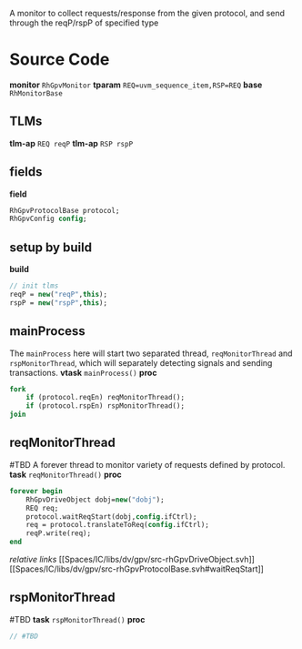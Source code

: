 A monitor to collect requests/response from the given protocol, and send through the reqP/rspP of specified type

# Source Code
**monitor** `RhGpvMonitor`
**tparam** `REQ=uvm_sequence_item,RSP=REQ`
**base** `RhMonitorBase`

## TLMs
**tlm-ap** `REQ reqP`
**tlm-ap** `RSP rspP`

## fields
**field**
```systemverilog
RhGpvProtocolBase protocol;
RhGpvConfig config;
```
## setup by build
**build**
```systemverilog
// init tlms
reqP = new("reqP",this);
rspP = new("rspP",this);
```

## mainProcess
The `mainProcess` here will start two separated thread, `reqMonitorThread` and `rspMonitorThread`, which will separately detecting signals and sending transactions.
**vtask** `mainProcess()`
**proc**
```systemverilog
fork
	if (protocol.reqEn) reqMonitorThread();
	if (protocol.rspEn) rspMonitorThread();
join
```

## reqMonitorThread
#TBD 
A forever thread to monitor variety of requests defined by protocol.
**task** `reqMonitorThread()`
**proc**
```systemverilog
forever begin
	RhGpvDriveObject dobj=new("dobj");
	REQ req;
	protocol.waitReqStart(dobj,config.ifCtrl);
	req = protocol.translateToReq(config.ifCtrl);
	reqP.write(req);
end
```
*relative links*
[[Spaces/IC/libs/dv/gpv/src-rhGpvDriveObject.svh]]
[[Spaces/IC/libs/dv/gpv/src-rhGpvProtocolBase.svh#waitReqStart]]


## rspMonitorThread
#TBD
**task** `rspMonitorThread()`
**proc**
```systemverilog
// #TBD 
```
